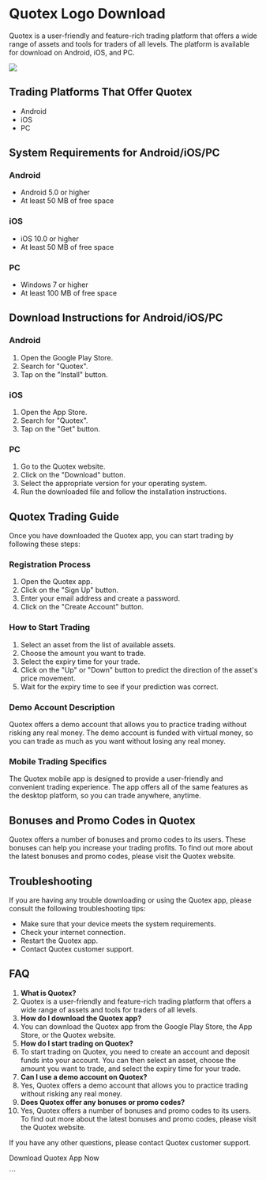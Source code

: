 # Quotex Logo Download

Quotex is a user-friendly and feature-rich trading platform that offers
a wide range of assets and tools for traders of all levels. The platform
is available for download on Android, iOS, and PC.

[![](https://static.quotex.io/files/1_en/300_250.jpg)](https://traff.sbs/brokerqxsignupf)

## Trading Platforms That Offer Quotex

-   Android
-   iOS
-   PC

## System Requirements for Android/iOS/PC

### Android

-   Android 5.0 or higher
-   At least 50 MB of free space

### iOS

-   iOS 10.0 or higher
-   At least 50 MB of free space

### PC

-   Windows 7 or higher
-   At least 100 MB of free space

## Download Instructions for Android/iOS/PC

### Android

1.  Open the Google Play Store.
2.  Search for "Quotex".
3.  Tap on the "Install" button.

### iOS

1.  Open the App Store.
2.  Search for "Quotex".
3.  Tap on the "Get" button.

### PC

1.  Go to the Quotex website.
2.  Click on the "Download" button.
3.  Select the appropriate version for your operating system.
4.  Run the downloaded file and follow the installation instructions.

## Quotex Trading Guide

Once you have downloaded the Quotex app, you can start trading by
following these steps:

### Registration Process

1.  Open the Quotex app.
2.  Click on the "Sign Up" button.
3.  Enter your email address and create a password.
4.  Click on the "Create Account" button.

### How to Start Trading

1.  Select an asset from the list of available assets.
2.  Choose the amount you want to trade.
3.  Select the expiry time for your trade.
4.  Click on the "Up" or "Down" button to predict the
    direction of the asset\'s price movement.
5.  Wait for the expiry time to see if your prediction was correct.

### Demo Account Description

Quotex offers a demo account that allows you to practice trading without
risking any real money. The demo account is funded with virtual money,
so you can trade as much as you want without losing any real money.

### Mobile Trading Specifics

The Quotex mobile app is designed to provide a user-friendly and
convenient trading experience. The app offers all of the same features
as the desktop platform, so you can trade anywhere, anytime.

## Bonuses and Promo Codes in Quotex

Quotex offers a number of bonuses and promo codes to its users. These
bonuses can help you increase your trading profits. To find out more
about the latest bonuses and promo codes, please visit the Quotex
website.

## Troubleshooting

If you are having any trouble downloading or using the Quotex app,
please consult the following troubleshooting tips:

-   Make sure that your device meets the system requirements.
-   Check your internet connection.
-   Restart the Quotex app.
-   Contact Quotex customer support.

## FAQ

1.  **What is Quotex?**
2.  Quotex is a user-friendly and feature-rich trading platform that
    offers a wide range of assets and tools for traders of all levels.
3.  **How do I download the Quotex app?**
4.  You can download the Quotex app from the Google Play Store, the App
    Store, or the Quotex website.
5.  **How do I start trading on Quotex?**
6.  To start trading on Quotex, you need to create an account and
    deposit funds into your account. You can then select an asset,
    choose the amount you want to trade, and select the expiry time for
    your trade.
7.  **Can I use a demo account on Quotex?**
8.  Yes, Quotex offers a demo account that allows you to practice
    trading without risking any real money.
9.  **Does Quotex offer any bonuses or promo codes?**
10. Yes, Quotex offers a number of bonuses and promo codes to its users.
    To find out more about the latest bonuses and promo codes, please
    visit the Quotex website.

If you have any other questions, please contact Quotex customer support.

Download Quotex App Now

\`\`\`

